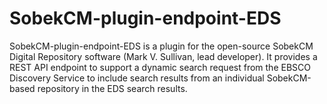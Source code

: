 # SobekCM-plugin-endpoint-EDS
SobekCM-plugin-endpoint-EDS is a plugin for the open-source SobekCM Digital Repository software (Mark V. Sullivan, lead developer). It provides a REST API endpoint to support a dynamic search request from the EBSCO Discovery Service to include search results from an individual SobekCM-based repository in the EDS search results.
